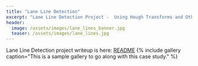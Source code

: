 ```yaml
---
title: "Lane Line Detection"
excerpt: "Lane Line Detection Project -  Using Hough Transforms and Other Computer Vision Techniques to detect road lane lines from an image."
header:
  image: /assets/images/lane_lines_banner.jpg
  teaser: /assets/images/lane_lines.jpg
---
```


Lane Line Detection project writeup is here: [README](https://github.com/scollins83/CarND-LaneLines-P1/blob/dev/writeup.md)
{% include gallery caption="This is a sample gallery to go along with this case study." %}
